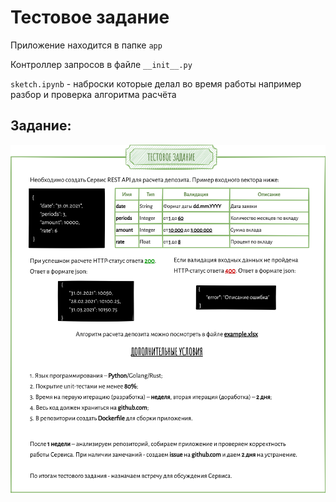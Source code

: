 # Тестовое задание

Приложение находится в папке `app`  

Контроллер запросов в файле `__init__.py`

`sketch.ipynb` - наброски которые делал во время работы например разбор и проверка алгоритма расчёта 

## Задание:

![](Test_task.png)

